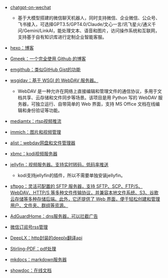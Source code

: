 - [chatgpt-on-wechat](https://github.com/zhayujie/chatgpt-on-wechat)
    - 基于大模型搭建的微信聊天机器人，同时支持微信、企业微信、公众号、飞书接入，可选择GPT3.5/GPT4.0/Claude/文心一言/讯飞星火/通义千问/Gemini/LinkAI，能处理文本、语音和图片，访问操作系统和互联网，支持基于自有知识库进行定制企业智能客服。

- [hexo：博客](https://github.com/hexojs/hexo)

- [Gmeek：一个完全使用 Github 的博客](https://github.com/Meekdai/Gmeek)

- [emgithub：类似GitHub Gist的功能](https://github.com/yusanshi/emgithub)

- [wsgidav：基于 WSGI 的 WebDAV 服务器。](https://github.com/mar10/wsgidav)

    - WebDAV 是一种允许在网络上直接编辑和管理文件的通信协议，多用于文档共享、云存储和文件同步等场景。该项目是用 Python 写的 WebDAV 服务器，可独立运行、自带简单的 Web 界面，支持 MS Office 文档在线编辑和身份验证等功能。

- [mediamtx：rtsp视频推流](https://github.com/bluenviron/mediamtx)

- [immich：图片和视频管理](https://github.com/immich-app/immich)

- [alist：webdav网盘和文件管理器](https://github.com/alist-org/alist)

- [xbmc：kodi视频服务器](https://github.com/xbmc/xbmc)

- [jellyfin：视频服务器。支持实时转码，低码率推送](https://github.com/jellyfin/jellyfin)
    - kodi支持jellyfin的插件，所以不需要单独安装jellyfin。

- [sftpgo：灵活可配置的 SFTP 服务器，支持 SFTP、SCP、FTP/S、WebDAV、HTTP/S 等多种文件传输协议，并兼容本地文件系统、S3、谷歌云存储等多种存储后端。此外，它还提供了 Web 界面，便于轻松创建和管理用户、文件夹、群组等资源。](https://github.com/drakkan/sftpgo)

- [AdGuardHome：dns服务器，可以拦截广告](https://github.com/AdguardTeam/AdGuardHome)

- [微信订阅号rss管理](https://github.com/cooderl/wewe-rss)

- [DeepLX：http封装的deeplx翻译api](https://github.com/OwO-Network/DeepLX)

- [Stirling-PDF：pdf处理](https://github.com/Stirling-Tools/Stirling-PDF)

- [mkdocs：markdown服务器](https://github.com/mkdocs/mkdocs)

- [showdoc：在线文档](https://github.com/star7th/showdoc)

